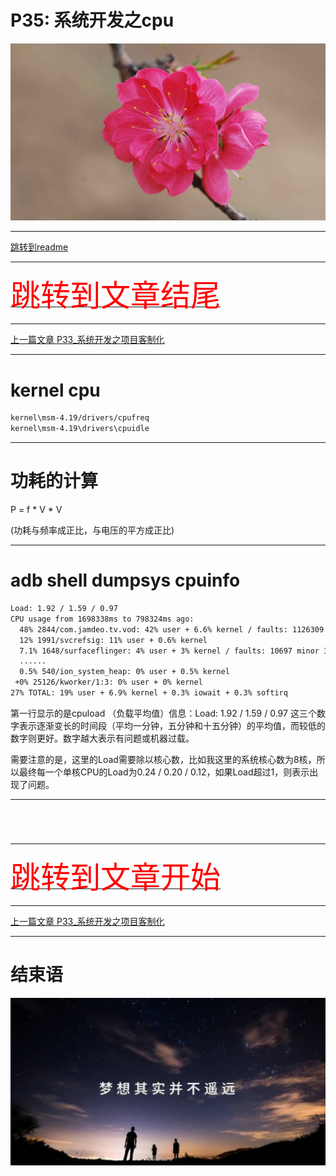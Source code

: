 # P35: 系统开发之cpu

<img src="../flower/flower_p25.png">

---

[跳转到readme](https://github.com/hfreeman2008/android_core_framework/blob/main/README-CN.md)


---

[<font face='黑体' color=#ff0000 size=40 >跳转到文章结尾</font>](#结束语)

---

[上一篇文章 P33_系统开发之项目客制化](https://github.com/hfreeman2008/android_core_framework/blob/main/P33_%E7%B3%BB%E7%BB%9F%E5%BC%80%E5%8F%91%E4%B9%8B%E9%A1%B9%E7%9B%AE%E5%AE%A2%E5%88%B6%E5%8C%96/%E7%B3%BB%E7%BB%9F%E5%BC%80%E5%8F%91%E4%B9%8B%E9%A1%B9%E7%9B%AE%E5%AE%A2%E5%88%B6%E5%8C%96.md)






---

# kernel cpu

```bash
kernel\msm-4.19/drivers/cpufreq
kernel\msm-4.19\drivers\cpuidle
```

---

# 功耗的计算

P = f * V * V 

(功耗与频率成正比，与电压的平方成正比)


---

# adb shell dumpsys cpuinfo

```bash
Load: 1.92 / 1.59 / 0.97
CPU usage from 1698338ms to 798324ms ago:
  48% 2844/com.jamdeo.tv.vod: 42% user + 6.6% kernel / faults: 1126309 minor 2533 major
  12% 1991/svcrefsig: 11% user + 0.6% kernel
  7.1% 1648/surfaceflinger: 4% user + 3% kernel / faults: 10697 minor 35 major
  ......
  0.5% 540/ion_system_heap: 0% user + 0.5% kernel
 +0% 25126/kworker/1:3: 0% user + 0% kernel
27% TOTAL: 19% user + 6.9% kernel + 0.3% iowait + 0.3% softirq
```

第一行显示的是cpuload （负载平均值）信息：Load: 1.92 / 1.59 / 0.97 这三个数字表示逐渐变长的时间段（平均一分钟，五分钟和十五分钟）的平均值，而较低的数字则更好。数字越大表示有问题或机器过载。

需要注意的是，这里的Load需要除以核心数，比如我这里的系统核心数为8核，所以最终每一个单核CPU的Load为0.24 / 0.20 / 0.12，如果Load超过1，则表示出现了问题。

---


```bash

```


```bash

```


```bash

```


```bash

```


---

[<font face='黑体' color=#ff0000 size=40 >跳转到文章开始</font>](#p35-系统开发之cpu)

---


[上一篇文章 P33_系统开发之项目客制化](https://github.com/hfreeman2008/android_core_framework/blob/main/P33_%E7%B3%BB%E7%BB%9F%E5%BC%80%E5%8F%91%E4%B9%8B%E9%A1%B9%E7%9B%AE%E5%AE%A2%E5%88%B6%E5%8C%96/%E7%B3%BB%E7%BB%9F%E5%BC%80%E5%8F%91%E4%B9%8B%E9%A1%B9%E7%9B%AE%E5%AE%A2%E5%88%B6%E5%8C%96.md)



---

# 结束语

<img src="../Images/end_001.png">